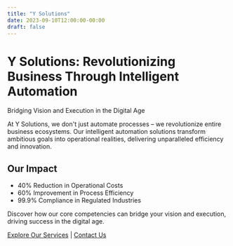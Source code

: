 ```yaml
---
title: "Y Solutions"
date: 2023-09-10T12:00:00-00:00
draft: false
---
```


# Y Solutions: Revolutionizing Business Through Intelligent Automation

Bridging Vision and Execution in the Digital Age

At Y Solutions, we don't just automate processes – we revolutionize entire business ecosystems. Our intelligent automation solutions transform ambitious goals into operational realities, delivering unparalleled efficiency and innovation.

## Our Impact

- 40% Reduction in Operational Costs
- 60% Improvement in Process Efficiency
- 99.9% Compliance in Regulated Industries

Discover how our core competencies can bridge your vision and execution, driving success in the digital age.

[Explore Our Services](/services) | [Contact Us](/contact)

